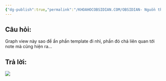 ```yaml
---
{"dg-publish":true,"permalink":"/KHOAHOCOBSIDIAN.COM/OBSIDIAN- Nguồn tham khảo thêm/Cách để ẩn những file, folder không cần thiết trong graphview/","dgPassFrontmatter":true,"noteIcon":"2","created":"2023-12-29T14:00:01.320+07:00","updated":"2023-12-29T14:01:32.895+07:00"}
---
```


## Câu hỏi:
Graph view này sao để ẩn phần template đi nhỉ, phần đó chả liên quan tới note mà cũng hiện ra...

## Trả lời:
![](https://i.imgur.com/GE8nASe.png)

